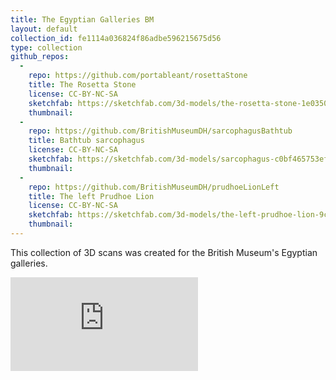 ```yaml
---
title: The Egyptian Galleries BM
layout: default
collection_id: fe1114a036824f86adbe596215675d56
type: collection
github_repos:
  -
    repo: https://github.com/portableant/rosettaStone
    title: The Rosetta Stone
    license: CC-BY-NC-SA
    sketchfab: https://sketchfab.com/3d-models/the-rosetta-stone-1e03509704a3490e99a173e53b93e282
    thumbnail:
  -
    repo: https://github.com/BritishMuseumDH/sarcophagusBathtub
    title: Bathtub sarcophagus
    license: CC-BY-NC-SA
    sketchfab: https://sketchfab.com/3d-models/sarcophagus-c0bf465753ef4a76b2aff585e14b28de
    thumbnail:
  -
    repo: https://github.com/BritishMuseumDH/prudhoeLionLeft
    title: The left Prudhoe Lion
    license: CC-BY-NC-SA
    sketchfab: https://sketchfab.com/3d-models/the-left-prudhoe-lion-9ce750612c4e47daa11b5ce4656ad58e
    thumbnail:
---
```


This collection of 3D scans was created for the British Museum's Egyptian galleries.

<div class="embed-responsive embed-responsive-4by3">
  <iframe title="A 3D model" class="embed-responsive-item" src="https://sketchfab.com/playlists/embed?collection=fe1114a036824f86adbe596215675d56" frameborder="0" allow="autoplay; fullscreen; vr" mozallowfullscreen="true" webkitallowfullscreen="true"></iframe>
</div>
